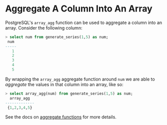 # Aggregate A Column Into An Array

PostgreSQL's `array_agg` function can be used to aggregate a column into an
array. Consider the following column:

```sql
> select num from generate_series(1,5) as num;
 num
-----
   1
   2
   3
   4
   5
```

By wrapping the `array_agg` aggregate function around `num` we are able to
*aggregate* the values in that column into an array, like so:

```sql
> select array_agg(num) from generate_series(1,5) as num;
  array_agg
-------------
 {1,2,3,4,5}
```

See the docs on [aggregate
functions](http://www.postgresql.org/docs/current/static/functions-aggregate.html)
for more details.
